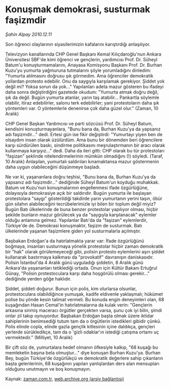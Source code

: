 # Konuşmak demokrasi, susturmak faşizmdir

*Şahin Alpay 2010.12.11*

<td class="columnist-detail">
<p>Son öğrenci olaylarının siyasilerimizin kafalarını karıştırdığı anlaşılıyor.</p>
<p>
<div id="haberMetinDiv">
<p>Televizyon kanallarında CHP Genel Başkanı Kemal Kılıçdaroğlu'nun Ankara Üniversitesi SBF'de kimi öğrenci ve gençlerin, yardımcısı Prof. Dr. Süheyl Batum'u konuşturmamalarını, Anayasa Komisyonu Başkanı Prof. Dr. Burhan Kuzu'yu yumurta yağmuruna tutmalarını şöyle yorumladığını dinledim: "Yumurta atılmasını doğrusu şık görmedim. Ama öğrenciler demokratik yollardan protesto edebilir. Onu da saygıyla karşılamak gerekiyor. Şiddet yok değil mi? Yoksa sorun da yok..." Yapılanları adeta mazur gösteren bu ifadeyi daha sonra değiştirdiğini gazetede okudum: "Yumurta atmak doğru değil, şık da değil. Bugün yumurta atanlar, yarın taş atabilir... Pankartla söylemle olabilir, itiraz edebilirler, salonu terk edebilirler; yani protestoların daha şık yöntemleri var. O yöntemlerle denenirse çok daha güzel olur." (Zaman, 10 Aralık)
<p>CHP Genel Başkan Yardımcısı ve parti sözcüsü Prof. Dr. Süheyl Batum, kendisini konuşturmayanlara, "Bunu bana da, Burhan Kuzu'ya da yapsanız adı faşizmdir..." dedi. Ertesi gün ise fikir değiştirdi: "Yumurtayı yiyen ben de olsaydım insan olarak üzülürdüm. Ama bunu bir dönemden beri öğrencilere karşı sürdürülen baskı, sindirme politikasını meşrulaştırmanın bir aracı olarak kullanmaya karşıyız..." dedi. Daha da ileri gitti: CHP olarak bu tür protestoları "faşizan" şeklinde nitelendirmelerinin mümkün olmadığını (!) söyledi. (Taraf, 10 Aralık) Anlaşılan, yumurtalı saldırıları kınamaktansa mazur göstermenin daha uygun olabileceğini düşünmeye başladı.
<p>Ne var ki, yaşananlara doğru teşhisi, "Bunu bana da, Burhan Kuzu'ya da yapsanız adı faşizmdir..." dediğinde Süheyl Batum'un koyduğu muhakkak. Batum ve Kuzu'nun konuşmalarının engellenmesi ifade özgürlüğüne, dolayısıyla demokrasiye açık bir saldırıdır. Bugün yumurta ile başlayan protestolara "saygı" gösterildiği takdirde yarın yumurtanın yerini taşın, öbür gün silahın alabileceğini tecrübelerimizle iyi bilen bir toplum değil miyiz? Bugün Batı ülkelerinde de buna benzer protestolar yapılıyor olması, hiçbir şekilde bunların mazur görülecek ya da "saygıyla karşılanacak" eylemler olduğu anlamına gelmez. Yapılanlar Batı'da da "faşizan" eylemlerdir, Türkiye'de de. Demokrasi konuşmaktır, faşizm de susturmak. Batı ülkelerinde yaşanan faşizmlere giden yol susturmalarla açılmıştır.
<p>Başbakan Erdoğan'a da hatırlatmakta yarar var: İfade özgürlüğünü boğmaya, insanları susturmaya yönelik protestolar hiçbir zaman demokratik bir "hak" olarak görülemeyeceği gibi, polisin protesto eylemlerini aşırı şiddet kullanarak bastırmaya kalkması da "provokatif" davranışın daniskasıdır. Polisin İstanbul'da 4 Aralık günü uyguladığı şiddetin, 8 Aralık günü Ankara'da yaşananları tetiklediği ortada. Onun için Kültür Bakanı Ertuğrul Günay, "Polisin protestoculara karşı daha hoşgörülü olması gerekir..." dediğinde yerden göğe haklıdır.
<p>Şiddet, şiddeti doğurur. Bunun için polis, kim olurlarsa olsunlar, protestoculara olabildiğince yumuşak, kadife eldivenle yaklaşmalı; hükümet polise bu yönde kesin talimat vermeli. Bu konuda engin deneyimleri olan, 68 kuşağından Hasan Cemal'in hatırlatmalarına da kulak verin: "Gençlerin arkasına sinmiş maceracı örgütler gerçekten varsa, şunu çok iyi bilin, şimdi onlar zil takıp oynuyordur. Başbakan Erdoğan başta olmak üzere iktidar sahiplerinin benimsediği tutum tam da o örgütlerin istedikleri gibidir çünkü. Polis elinde copla, elinde gazla gençlik kitlesinin içine daldıkça, gençleri yerlerde sürükledikçe, tam da o 'gizli odaklar'ın istediği çatışma ortamı uç vermektedir." (Milliyet, 10 Aralık)
<p>Bir çift söz de, yumurtalara hedef olmanın öfkesiyle kalkıp, "68 kuşağı bu memleketin başına bela olmuştur..." diye konuşan Burhan Kuzu'ya. Burhan Bey, bugün Türkiye'de özgürlükçü ve demokratik değerlere sahip çıkanların başta gelenlerinin, 68 kuşağının yapılan yanlışlardan ders alan mensupları olduğunu unutmayın ve boş konuşmayın. </p></p></p></p></p></p></div>
</p>
<a href="http://web.archive.org/web/20101229022532/mailto:s.alpay@zaman.com.tr">
</a></td>

Kaynak: [zaman.com.tr](http://zaman.com.tr/yazar.do?yazino=1063606), [web.archive.org (arşiv bağlantısı)](http://web.archive.org/web/20101229022532/http://www.zaman.com.tr:80/yazar.do?yazino=1063606)
